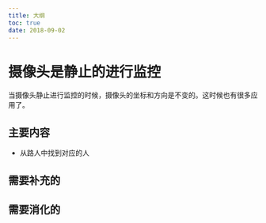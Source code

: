 ```yaml
---
title: 大纲
toc: true
date: 2018-09-02
---
```

# 摄像头是静止的进行监控

当摄像头静止进行监控的时候，摄像头的坐标和方向是不变的。这时候也有很多应用了。

## 主要内容

- 从路人中找到对应的人


## 需要补充的


## 需要消化的
